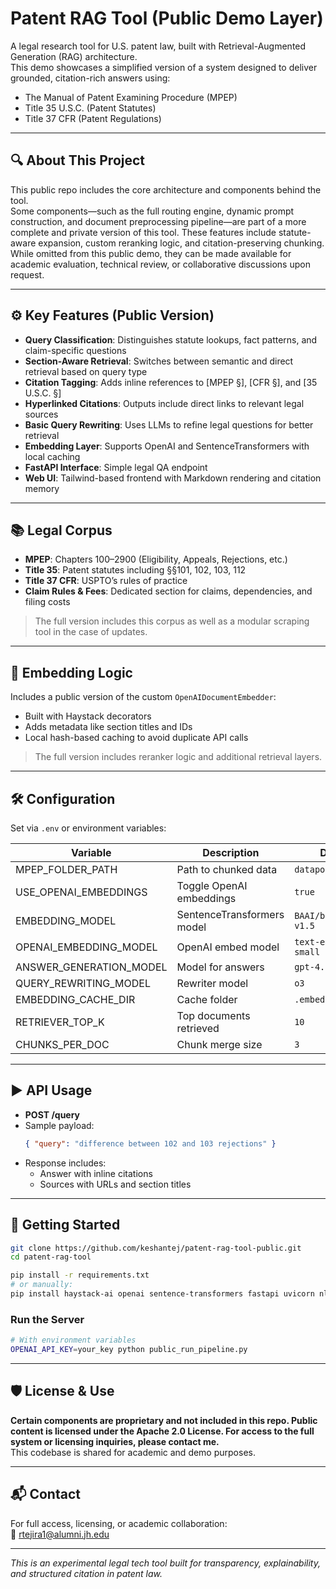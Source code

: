 # Patent RAG Tool (Public Demo Layer)

A legal research tool for U.S. patent law, built with Retrieval-Augmented Generation (RAG) architecture.  
This demo showcases a simplified version of a system designed to deliver grounded, citation-rich answers using:

- The Manual of Patent Examining Procedure (MPEP)
- Title 35 U.S.C. (Patent Statutes)
- Title 37 CFR (Patent Regulations)

---

## 🔍 About This Project

This public repo includes the core architecture and components behind the tool.  
Some components—such as the full routing engine, dynamic prompt construction, and document preprocessing pipeline—are part of a more complete and private version of this tool. These features include statute-aware expansion, custom reranking logic, and citation-preserving chunking. While omitted from this public demo, they can be made available for academic evaluation, technical review, or collaborative discussions upon request.

---

## ⚙️ Key Features (Public Version)

- **Query Classification**: Distinguishes statute lookups, fact patterns, and claim-specific questions
- **Section-Aware Retrieval**: Switches between semantic and direct retrieval based on query type
- **Citation Tagging**: Adds inline references to [MPEP §], [CFR §], and [35 U.S.C. §]
- **Hyperlinked Citations**: Outputs include direct links to relevant legal sources
- **Basic Query Rewriting**: Uses LLMs to refine legal questions for better retrieval
- **Embedding Layer**: Supports OpenAI and SentenceTransformers with local caching
- **FastAPI Interface**: Simple legal QA endpoint
- **Web UI**: Tailwind-based frontend with Markdown rendering and citation memory

---

## 📚 Legal Corpus

- **MPEP**: Chapters 100–2900 (Eligibility, Appeals, Rejections, etc.)
- **Title 35**: Patent statutes including §§101, 102, 103, 112
- **Title 37 CFR**: USPTO’s rules of practice
- **Claim Rules & Fees**: Dedicated section for claims, dependencies, and filing costs

> The full version includes this corpus as well as a modular scraping tool in the case of updates. 
---

## 🧠 Embedding Logic

Includes a public version of the custom `OpenAIDocumentEmbedder`:

- Built with Haystack decorators
- Adds metadata like section titles and IDs
- Local hash-based caching to avoid duplicate API calls

> The full version includes reranker logic and additional retrieval layers.

---

## 🛠 Configuration

Set via `.env` or environment variables:

| Variable | Description | Default |
|----------|-------------|---------|
| MPEP_FOLDER_PATH | Path to chunked data | `datapool/` |
| USE_OPENAI_EMBEDDINGS | Toggle OpenAI embeddings | `true` |
| EMBEDDING_MODEL | SentenceTransformers model | `BAAI/bge-base-en-v1.5` |
| OPENAI_EMBEDDING_MODEL | OpenAI embed model | `text-embedding-3-small` |
| ANSWER_GENERATION_MODEL | Model for answers | `gpt-4.1` |
| QUERY_REWRITING_MODEL | Rewriter model | `o3` |
| EMBEDDING_CACHE_DIR | Cache folder | `.embedding_cache/` |
| RETRIEVER_TOP_K | Top documents retrieved | `10` |
| CHUNKS_PER_DOC | Chunk merge size | `3` |

---

## ▶️ API Usage

- **POST /query**
- Sample payload:
  ```json
  { "query": "difference between 102 and 103 rejections" }
  ```
- Response includes:
  - Answer with inline citations
  - Sources with URLs and section titles

---

## 🚀 Getting Started

```bash
git clone https://github.com/keshantej/patent-rag-tool-public.git
cd patent-rag-tool

pip install -r requirements.txt
# or manually:
pip install haystack-ai openai sentence-transformers fastapi uvicorn nltk bs4
```

### Run the Server

```bash
# With environment variables
OPENAI_API_KEY=your_key python public_run_pipeline.py
```

---

## 🛡 License & Use

**Certain components are proprietary and not included in this repo. Public content is licensed under the Apache 2.0 License. For access to the full system or licensing inquiries, please contact me.**  
This codebase is shared for academic and demo purposes.

---

## 📬 Contact

For full access, licensing, or academic collaboration:  
📧 rtejira1@alumni.jh.edu

---

*This is an experimental legal tech tool built for transparency, explainability, and structured citation in patent law.*
